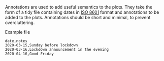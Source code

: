 Annotations are used to add useful semantics to the plots. They take the form of a tidy file containing dates in 
[ISO 8601](https://www.w3.org/TR/NOTE-datetime) format and annotations to be added to the plots. 
Annotations should be short and minimal, to prevent overcluttering.

Example file
```
date,notes
2020-03-15,Sunday before lockdown
2020-03-16,Lockdown announcement in the evening
2020-04-10,Good Friday

